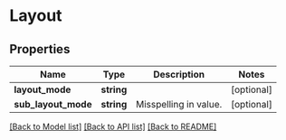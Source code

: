 # Layout

## Properties
Name | Type | Description | Notes
------------ | ------------- | ------------- | -------------
**layout_mode** | **string** |  | [optional] 
**sub_layout_mode** | **string** | Misspelling in value. | [optional] 

[[Back to Model list]](../README.md#documentation-for-models) [[Back to API list]](../README.md#documentation-for-api-endpoints) [[Back to README]](../README.md)


